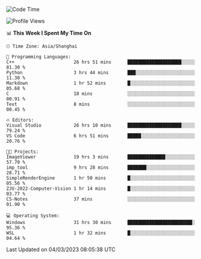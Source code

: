 <!--START_SECTION:waka-->
![Code Time](http://img.shields.io/badge/Code%20Time-727%20hrs%2030%20mins-blue)

![Profile Views](http://img.shields.io/badge/Profile%20Views-4-blue)

📊 **This Week I Spent My Time On** 

```text
🕑︎ Time Zone: Asia/Shanghai

💬 Programming Languages: 
C++                      26 hrs 51 mins      ████████████████████░░░░░   81.30 % 
Python                   3 hrs 44 mins       ███░░░░░░░░░░░░░░░░░░░░░░   11.30 % 
Markdown                 1 hr 52 mins        █░░░░░░░░░░░░░░░░░░░░░░░░   05.68 % 
C                        18 mins             ░░░░░░░░░░░░░░░░░░░░░░░░░   00.91 % 
Text                     8 mins              ░░░░░░░░░░░░░░░░░░░░░░░░░   00.45 % 

🔥 Editors: 
Visual Studio            26 hrs 10 mins      ████████████████████░░░░░   79.24 % 
VS Code                  6 hrs 51 mins       █████░░░░░░░░░░░░░░░░░░░░   20.76 % 

🐱‍💻 Projects: 
ImageViewer              19 hrs 3 mins       ██████████████░░░░░░░░░░░   57.70 % 
imp_tool                 9 hrs 28 mins       ███████░░░░░░░░░░░░░░░░░░   28.71 % 
SimpleRenderEngine       1 hr 50 mins        █░░░░░░░░░░░░░░░░░░░░░░░░   05.56 % 
ZJU-2022-Computer-Vision 1 hr 14 mins        █░░░░░░░░░░░░░░░░░░░░░░░░   03.77 % 
CS-Notes                 37 mins             ░░░░░░░░░░░░░░░░░░░░░░░░░   01.90 % 

💻 Operating System: 
Windows                  31 hrs 30 mins      ████████████████████████░   95.36 % 
WSL                      1 hr 32 mins        █░░░░░░░░░░░░░░░░░░░░░░░░   04.64 % 
```


 Last Updated on 04/03/2023 08:05:38 UTC
<!--END_SECTION:waka-->